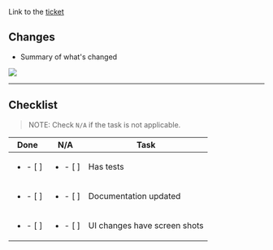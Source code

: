 Link to the [ticket](notionticketurlgoeshere)

## Changes
- Summary of what's changed

![](gifgoeshere)

---

## Checklist

> NOTE: Check `N/A` if the task is not applicable.

| Done                     | N/A                      | Task                         |
|--------------------------|--------------------------|------------------------------|
| <ul><li>- [ ] </li></ul> | <ul><li>- [ ] </li></ul> | Has tests                    |
| <ul><li>- [ ] </li></ul> | <ul><li>- [ ] </li></ul> | Documentation updated        |
| <ul><li>- [ ] </li></ul> | <ul><li>- [ ] </li></ul> | UI changes have screen shots |
